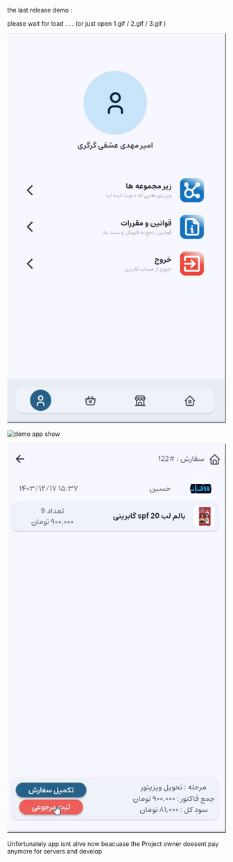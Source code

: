 the last release demo :

please wait for load . . . 
(or just open 1.gif / 2.gif / 3.gif )

![demo app show](1.gif)

![demo app show](2.gif)

![demo app show](3.gif)


Unfortunately app isnt alive now beacuase the Project owner doesent pay anymore for servers and develop
